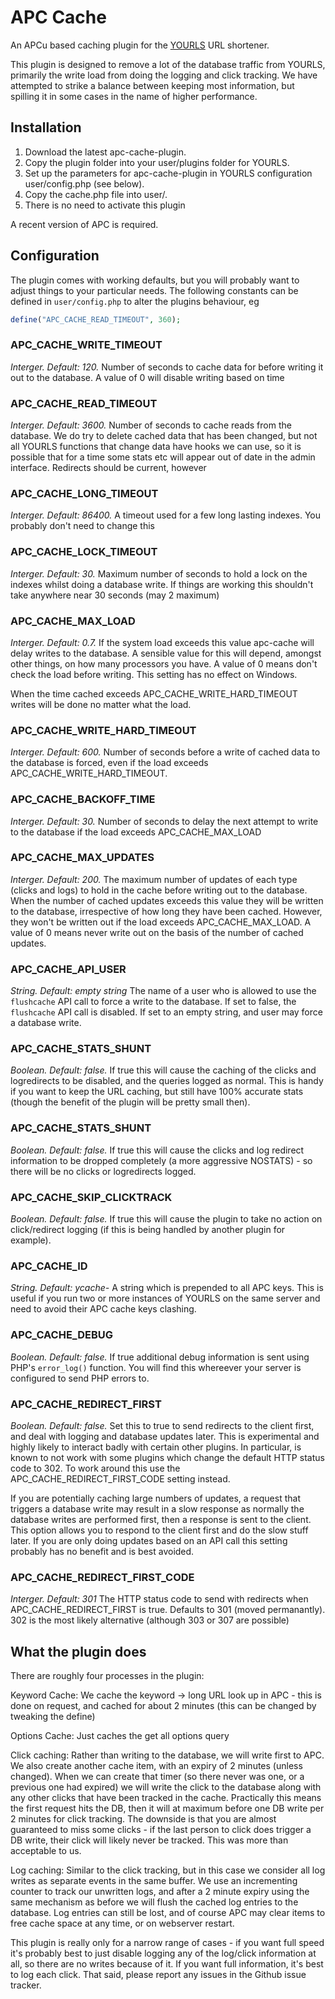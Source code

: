 APC Cache
=========

An APCu based caching plugin for the [YOURLS](http://yourls.org/) URL shortener. 

This plugin is designed to remove a lot of the database traffic from YOURLS, primarily the write load from doing the logging and click tracking. We have attempted to strike a balance between keeping most information, but spilling it in some cases in the name of higher performance. 


Installation
------------

1. Download the latest apc-cache-plugin.
2. Copy the plugin folder into your user/plugins folder for YOURLS.
3. Set up the parameters for apc-cache-plugin in YOURLS configuration user/config.php (see below).
4. Copy the cache.php file into user/.
5. There is no need to activate this plugin

A recent version of APC is required.

Configuration
-------------

The plugin comes with working defaults, but you will probably want to adjust things to your particular needs. The following constants can be defined in `user/config.php` to alter the plugins behaviour, eg 

```php
define("APC_CACHE_READ_TIMEOUT", 360);
```

### APC_CACHE_WRITE_TIMEOUT
_Interger. Default: 120._ 
Number of seconds to cache data for before writing it out to the database. A value of 0 will disable writing based on time


### APC_CACHE_READ_TIMEOUT
_Interger. Default: 3600._
Number of seconds to cache reads from the database. We do try to delete cached data that has been changed, but not all YOURLS functions that change data have hooks we can use, so it is possible that for a time some stats etc will appear out of date in the admin interface. Redirects should be current, however

### APC_CACHE_LONG_TIMEOUT
_Interger. Default: 86400._
A timeout used for a few long lasting indexes. You probably don't need to change this

### APC_CACHE_LOCK_TIMEOUT
_Interger. Default: 30._
Maximum number of seconds to hold a lock on the indexes whilst doing a database write. If things are working this shouldn't take anywhere near 30 seconds (may 2 maximum)

### APC_CACHE_MAX_LOAD
_Interger. Default: 0.7._
If the system load exceeds this value apc-cache will delay writes to the database. A sensible value for this will depend, amongst other things, on how many processors you have. A value of 0 means don't check the load before writing. This setting has no effect on Windows.

When the time cached exceeds APC_CACHE_WRITE_HARD_TIMEOUT writes will be done no matter what the load.

### APC_CACHE_WRITE_HARD_TIMEOUT
_Interger. Default: 600._
Number of seconds before a write of cached data to the database is forced, even if the load exceeds APC_CACHE_WRITE_HARD_TIMEOUT.

### APC_CACHE_BACKOFF_TIME
_Interger. Default: 30._
Number of seconds to delay the next attempt to write to the database if the load exceeds APC_CACHE_MAX_LOAD

### APC_CACHE_MAX_UPDATES
_Interger. Default: 200._
The maximum number of updates of each type (clicks and logs) to hold in the cache before writing out to the database. When the number of cached updates exceeds this value they will be written to the database, irrespective of how long they have been cached. However, they won't be written out if the load exceeds APC_CACHE_MAX_LOAD. A value of 0 means never write out on the basis of the number of cached updates.

### APC_CACHE_API_USER
_String. Default: empty string_
The name of a user who is allowed to use the `flushcache` API call to force a write to the database. If set to false, the `flushcache` API call is disabled. If set to an empty string, and user may force a database write.

### APC_CACHE_STATS_SHUNT
_Boolean. Default: false._ 
If true this will cause the caching of the clicks and logredirects to be disabled, and the queries logged as normal. This is handy if you want to keep the URL caching, but still have 100% accurate stats (though the benefit of the plugin will be pretty small then).

### APC_CACHE_STATS_SHUNT
_Boolean. Default: false._
If true this will cause the clicks and log redirect information to be dropped completely (a more aggressive NOSTATS) - so there will be no clicks or logredirects logged.

### APC_CACHE_SKIP_CLICKTRACK
_Boolean. Default: false._
If true this will cause the plugin to take no action on click/redirect logging (if this is being handled by another plugin for example).

### APC_CACHE_ID
_String. Default: ycache-_
A string which is prepended to all APC keys. This is useful if you run two or more instances of YOURLS on the same server and need to avoid their APC cache keys clashing.

### APC_CACHE_DEBUG
_Boolean. Default: false._ 
If true additional debug information is sent using PHP's `error_log()` function. You will find this whereever your server is configured to send PHP errors to.

### APC_CACHE_REDIRECT_FIRST
_Boolean. Default: false._ 
Set this to true to send redirects to the client first, and deal with logging and database updates later. This is experimental and highly likely to interact badly with certain other plugins. In particular, is known to not work with some plugins which change the default HTTP status code to 302. To work around this use the APC_CACHE_REDIRECT_FIRST_CODE setting instead.

If you are potentially caching large numbers of updates, a request that triggers a database write may result in a slow response as normally the database writes are performed first, then a response is sent to the client. This option allows you to respond to the client first and do the slow stuff later. If you are only doing updates based on an API call this setting probably has no benefit and is best avoided.

### APC_CACHE_REDIRECT_FIRST_CODE
_Interger. Default: 301_
The HTTP status code to send with redirects when APC_CACHE_REDIRECT_FIRST is true. Defaults to 301 (moved permanantly). 302 is the most likely alternative (although 303 or 307 are possible)

What the plugin does
--------------------

There are roughly four processes in the plugin: 

Keyword Cache: We cache the keyword -> long URL look up in APC - this is done on request, and cached for about 2 minutes (this can be changed by tweaking the define)

Options Cache: Just caches the get all options query

Click caching: Rather than writing to the database, we will write first to APC. We also create another cache item, with an expiry of 2 minutes (unless changed). When we can create that timer (so there never was one, or a previous one had expired) we will write the click to the database along with any other clicks that have been tracked in the cache. Practically this means the first request hits the DB, then it will at maximum before one DB write per 2 minutes for click tracking. The downside is that you are almost guaranteed to miss some clicks - if the last person to click does trigger a DB write, their click will likely never be tracked. This was more than acceptable to us. 

Log caching: Similar to the click tracking, but in this case we consider all log writes as separate events in the same buffer. We use an incrementing counter to track our unwritten logs, and after a 2 minute expiry using the same mechanism as before we will flush the cached log entries to the database. Log entries can still be lost, and of course APC may clear items to free cache space at any time, or on webserver restart. 

This plugin is really only for a narrow range of cases - if you want full speed it's probably best to just disable logging any of the log/click information at all, so there are no writes because of it. If you want full information, it's best to log each click. That said, please report any issues in the Github issue tracker. 
